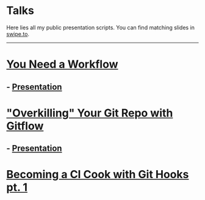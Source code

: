 # Talks

Here lies all my public presentation scripts. You can find matching slides in [swipe.to](swipe.to/home).

---

# [You Need a Workflow](https://github.com/theonestep4/talks/blob/master/Getting%20Less%20Distracted%20with%20Productivity%20Tools.md)
## -  [Presentation](https://swipe.to/9396x)

# ["Overkilling" Your Git Repo with Gitflow](https://github.com/theonestep4/talks/blob/master/Overkilling%20Your%20Report%20with%20Git%20Flow.md)
## -  [Presentation](https://swipe.to/7247s)

# [Becoming a CI Cook with Git Hooks pt. 1](https://github.com/theonestep4/talks/blob/master/Git%20Hooks.md)

